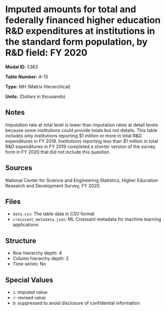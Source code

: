 # Imputed amounts for total and federally financed higher education R&D expenditures at institutions in the standard form population, by R&D field: FY 2020

**Modal ID:** 5363

**Table Number:** A-15

**Type:** MH (Matrix Hierarchical)

**Units:** (Dollars in thousands)

## Notes

Imputation rate at total level is lower than imputation rates at detail levels because some institutions could provide totals but not details. This table includes only institutions reporting $1 million or more in total R&D expenditures in FY 2019. Institutions reporting less than $1 million in total R&D expenditures in FY 2019 completed a shorter version of the survey form in FY 2020 that did not include this question.

## Sources

National Center for Science and Engineering Statistics, Higher Education Research and Development Survey, FY 2020.

## Files

- `data.csv`: The table data in CSV format
- `croissant_metadata.json`: ML Croissant metadata for machine learning applications

## Structure

- Row hierarchy depth: 4
- Column hierarchy depth: 2
- Time series: No

## Special Values

- `i`: imputed value
- `r`: revised value
- `D`: suppressed to avoid disclosure of confidential information
